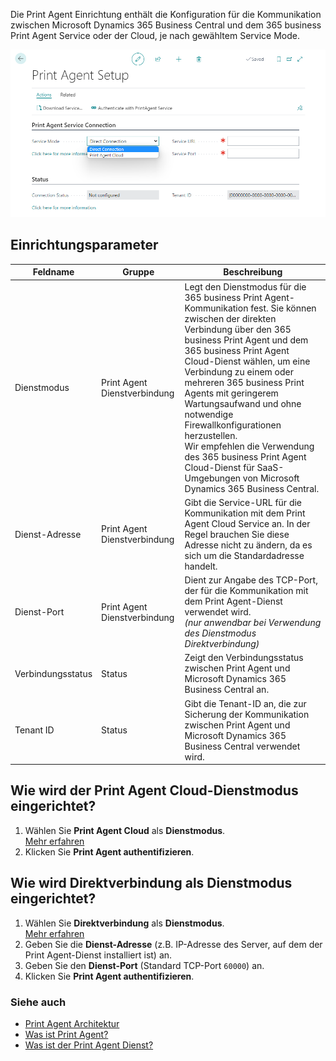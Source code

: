 Die Print Agent Einrichtung enthält die Konfiguration für die Kommunikation zwischen Microsoft Dynamics 365 Business Central und dem 365 business Print Agent Service oder der Cloud, je nach gewähltem Service Mode.

![Print Agent Einrichtung](/assets/images/365-business-print-agent/e8147ed3f3a4ba5810c3843510ab68734ce904d7857a0f0b3c60b90851aeae41.png)

## Einrichtungsparameter

| Feldname | Gruppe | Beschreibung |
| --- | --- | --- |
| Dienstmodus | Print Agent Dienstverbindung | Legt den Dienstmodus für die 365 business Print Agent-Kommunikation fest. Sie können zwischen der direkten Verbindung über den 365 business Print Agent und dem 365 business Print Agent Cloud-Dienst wählen, um eine Verbindung zu einem oder mehreren 365 business Print Agents mit geringerem Wartungsaufwand und ohne notwendige Firewallkonfigurationen herzustellen.<br>Wir empfehlen die Verwendung des 365 business Print Agent Cloud-Dienst für SaaS-Umgebungen von Microsoft Dynamics 365 Business Central. |
| Dienst-Adresse | Print Agent Dienstverbindung | Gibt die Service-URL für die Kommunikation mit dem Print Agent Cloud Service an. In der Regel brauchen Sie diese Adresse nicht zu ändern, da es sich um die Standardadresse handelt. |
| Dienst-Port | Print Agent Dienstverbindung | Dient zur Angabe des TCP-Port, der für die Kommunikation mit dem Print Agent-Dienst verwendet wird.<br>_(nur anwendbar bei Verwendung des Dienstmodus Direktverbindung)_ |
| Verbindungsstatus | Status | Zeigt den Verbindungsstatus zwischen Print Agent und Microsoft Dynamics 365 Business Central an. |
| Tenant ID | Status | Gibt die Tenant-ID an, die zur Sicherung der Kommunikation zwischen Print Agent und Microsoft Dynamics 365 Business Central verwendet wird. |

## Wie wird der Print Agent Cloud-Dienstmodus eingerichtet?

 1. Wählen Sie **Print Agent Cloud** als **Dienstmodus**.<br>[Mehr erfahren](../print-agent-whatis/#architecture)
 2. Klicken Sie **Print Agent authentifizieren**.

## Wie wird Direktverbindung als Dienstmodus eingerichtet?

 1. Wählen Sie **Direktverbindung** als **Dienstmodus**.<br>[Mehr erfahren](../print-agent-whatis/#architecture)
 2. Geben Sie die **Dienst-Adresse** (z.B. IP-Adresse des Server, auf dem der Print Agent-Dienst installiert ist) an.
 3. Geben Sie den **Dienst-Port** (Standard TCP-Port `60000`) an.
 4. Klicken Sie **Print Agent authentifizieren**.

### Siehe auch

 - [Print Agent Architektur](../print-agent-whatis/#architecture)
 - [Was ist Print Agent?](../print-agent-whatis/)
 - [Was ist der Print Agent Dienst?](../print-agent-client-whatis/)